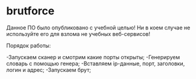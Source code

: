 # brutforce

Данное ПО было опубликовано с учебной целью! Ни в коем случае не используйте его для взлома не учебных веб-сервисов! 

Порядок работы:

-Запускаем сканер и смотрим какие порты открыты;
-Генерируем словарь с помощью генера;
-Вставляем ip-данные, порт, заголовки, логин и адрес;
-Запускаем брут;
